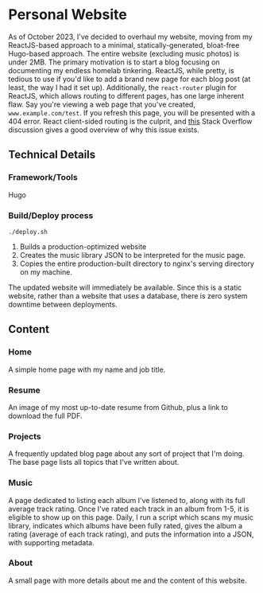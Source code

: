 # Personal Website
As of October 2023, I've decided to overhaul my website, moving from my ReactJS-based approach to a minimal, statically-generated, bloat-free Hugo-based approach. The entire website (excluding music photos) is under 2MB.
The primary motivation is to start a blog focusing on documenting my endless homelab tinkering.
ReactJS, while pretty, is tedious to use if you'd like to add a brand new page for each blog post (at least, the way I had it set up).
Additionally, the `react-router` plugin for ReactJS, which allows routing to different pages, has one large inherent flaw.
Say you're viewing a web page that you've created, `www.example.com/test`. If you refresh this page, you will be presented with a 404 error.
React client-sided routing is the culprit, and [this](https://stackoverflow.com/questions/27928372/react-router-urls-dont-work-when-refreshing-or-writing-manually) Stack Overflow discussion gives a good overview of why this issue exists.

## Technical Details
### Framework/Tools
Hugo

### Build/Deploy process
`./deploy.sh`

1. Builds a production-optimized website
2. Creates the music library JSON to be interpreted for the music page.
3. Copies the entire production-built directory to nginx's serving directory on my machine.


The updated website will immediately be available. Since this is a static website, rather than a website that uses a database, there is zero system downtime between deployments.

## Content
### Home
A simple home page with my name and job title.
### Resume
An image of my most up-to-date resume from Github, plus a link to download the full PDF.
### Projects
A frequently updated blog page about any sort of project that I'm doing. The base page lists all topics that I've written about.
### Music
A page dedicated to listing each album I've listened to, along with its full average track rating. Once I've rated each track in an album from 1-5, it is eligible to show up on this page.
Daily, I run a script which scans my music library, indicates which albums have been fully rated, gives the album a rating (average of each track rating), and puts the information into a JSON, with supporting metadata.
### About
A small page with more details about me and the content of this website.
